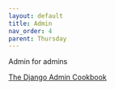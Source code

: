 ```yaml
---
layout: default
title: Admin
nav_order: 4
parent: Thursday
---
```


Admin for admins 

[The Django Admin Cookbook](https://github.com/HCDigitalScholarship/documentation/raw/master/django-admin-cookbook.pdf)
